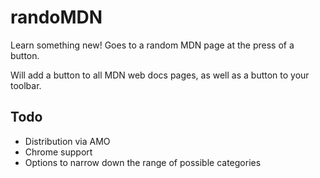 # randoMDN

Learn something new! Goes to a random MDN page at the press of a button.

Will add a button to all MDN web docs pages, as well as a button to your toolbar.

## Todo

* Distribution via AMO
* Chrome support
* Options to narrow down the range of possible categories
